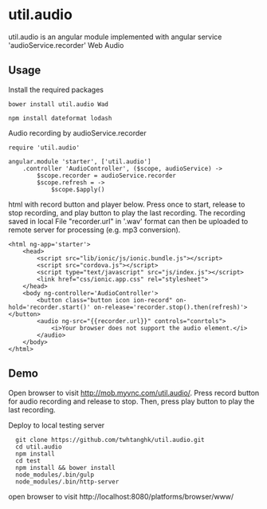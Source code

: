 # util.audio
util.audio is an angular module implemented with angular service 'audioService.recorder' Web Audio  

## Usage
Install the required packages
```
bower install util.audio Wad

npm install dateformat lodash
```

Audio recording by audioService.recorder
```
require 'util.audio'

angular.module 'starter', ['util.audio']
	.controller 'AudioController', ($scope, audioService) ->
		$scope.recorder = audioService.recorder
		$scope.refresh = ->
			$scope.$apply()
```

html with record button and player below. Press once to start, release to stop recording, and play button to play the last recording. The recording saved in local File "recorder.url" in '.wav' format can then be uploaded to remote server for processing (e.g. mp3 conversion).
```
<html ng-app='starter'>
	<head>
		<script src="lib/ionic/js/ionic.bundle.js"></script>
		<script src="cordova.js"></script>
		<script type="text/javascript" src="js/index.js"></script>
		<link href="css/ionic.app.css" rel="stylesheet">
	</head>
	<body ng-controller='AudioController'>
		<button class="button icon ion-record" on-hold='recorder.start()' on-release='recorder.stop().then(refresh)'></button>
		<audio ng-src="{{recorder.url}}" controls="conrtols">
			<i>Your browser does not support the audio element.</i>
		</audio>
	</body>
</html>
```

## Demo
Open browser to visit http://mob.myvnc.com/util.audio/. Press record button for audio recording and release to stop. Then, press play button to play the last recording.

Deploy to local testing server
```
  git clone https://github.com/twhtanghk/util.audio.git
  cd util.audio
  npm install
  cd test
  npm install && bower install
  node_modules/.bin/gulp
  node_modules/.bin/http-server
```
open browser to visit http://localhost:8080/platforms/browser/www/